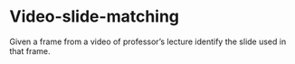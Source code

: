 # Video-slide-matching
Given a frame from a video of professor’s lecture identify the slide used in that frame.
